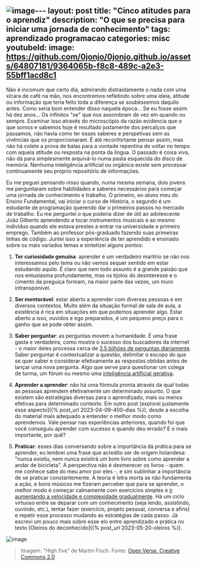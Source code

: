 ![image](https://github.com/0jonjo/0jonjo.github.io/assets/64807181/b33b149b-0460-47b4-90e4-a3019ab16187)---
layout: post
title: "Cinco atitudes para o aprendiz"
description: "O que se precisa para iniciar uma jornada de conhecimento"
tags: aprendizado programacao
categories: misc
youtubeId:
image: https://github.com/0jonjo/0jonjo.github.io/assets/64807181/9364065b-f8c8-489c-a2e3-55bff1acd8c1
---

Não é incomum que certo dia, admirando distraidamente o nada com uma xícara de café na mão, nos encontremos refletindo sobre uma ideia, atitude ou informação que teria feito toda a diferença se soubéssemos daquilo antes. Como seria bom entender disso naquela época... Se eu fosse assim há dez anos... Os infinitos "se" que nos assombram de vez em quando ou sempre. Examinar isso através do microscópio da razão evidencia que o que somos e sabemos hoje é resultado justamente dos percalços que passamos, não havia como ter esses saberes e perspetivas sem as vivências que os proporcionaram. É até reconfortante pensar assim, mas não há colete a prova de balas para a vontade repentina de voltar no tempo com aquela atitude ou resposta na ponta da língua. O passado é coisa viva, não dá para simplesmente arquivá-lo numa pasta esquecida do disco de memória. Nenhuma inteligência artificial ou orgânica existe sem processar continuamente seu próprio repositório de informações.

Eu me peguei pensando nisso quando, numa mesma semana, dois jovens me perguntaram sobre habilidades e saberes necessários para começar uma jornada de conhecimento e trabalho. O primeiro, ex-aluno meu do Ensino Fundamental, vai iniciar o curso de História, o segundo é um estudante de programação querendo dar o primeiros passos no mercado de trabalho. Eu me perguntei o que poderia dizer de útil ao adolescente João Gilberto aprendendo a tocar instrumentos musicais e ao mesmo indivíduo quando ele estava prestes a entrar na universidade e primeiro emprego. Também ao professor pós-graduado fazendo suas primeiras linhas de código. Juntei isso a experiência de ter aprendido e ensinado sobre os mais variados temas e sintetizei alguns pontos:

1. **Ter curiosidade genuína**: aprender é um verdadeiro martírio se não nos interessamos pelo tema ou não vemos sequer sentido em estar estudando aquilo. É claro que nem todo assunto é a grande paixão que nos entusiasma profundamente, mas os tijolos do desinteresse e o cimento da preguiça formam, na maior parte das vezes, um muro intransponível.

2. **Ser mentorável**: estar aberto a aprender com diversas pessoas e em diversos contextos. Muito além da situação formal de sala de aula, a existência é rica em situações em que podemos aprender algo. Estar aberto a isso, ouvidos e ego preparados, é um pequeno preço para o ganho que se pode obter assim.

3. **Saber perguntar**: as perguntas movem a humanidade. É uma frase gasta e verdadeira, como mostra o sucesso dos buscadores da internet - o maior deles processa cerca de [3.5 bilhões de perguntas diariamente](https://www.websiterating.com/pt/research/google-search-engine-statistics/). Saber perguntar é contextualizar a questão, delimitar o escopo do que se quer saber e considerar efetivamente as respostas obtidas antes de lançar uma nova pergunta. Algo que serve para questionar um colega de turma, um fórum ou mesmo uma [inteligência artificial gerativa](https://canaltech.com.br/inteligencia-artificial/o-que-e-ia-generativa/).

4. **Aprender a aprender**: não há uma fórmula pronta através da qual todas as pessoas aprendem efetivamente um determinado assunto. O que existem são estratégias diversas para o aprendizado, mais ou menos efetivas para determinado contexto. Em outro post [explorei justamente esse aspecto]({% post_url 2023-04-09-400-dias %}), desde a escolha do material mais adequado a entender o melhor modo como aprendemos. Vale pensar nas experiências anteriores, quando foi que você conseguiu aprender com sucesso e quando deu errado? E o mais importante, por quê?

5. **Praticar**: esses dias conversando sobre a importância da prática para se aprender, eu lembrei uma frase que acredito ser de origem holandesa: "nunca existiu, nem nunca existirá um bom livro sobre como aprender a andar de bicicleta". A perspectiva não é desmerecer os livros - quem me conhece sabe do meu amor por eles -, e sim sublinhar a importância de se praticar constantemente. A teoria é letra morta se não fundamenta a ação, e bons músicos me fizeram perceber que para se aprender, o melhor modo é começar calmamente com exercícios simples e [ir aumentando a velocidade e complexidade gradualmente](https://www.youtube.com/watch?v=uNuXYT5xPbo). Há um ciclo virtuoso entre se deparar com um conhecimento (seja lendo, assistindo, ouvindo, etc.), tentar fazer (exercício, projeto pessoal, conversa e afins) e repetir esse processo mudando as estratégias de cada passo. Já escrevi um pouco mais sobre esse elo entre aprendizado e prática no texto [Oleiros do deconhecido]({% post_url 2023-05-20-oleiros %}).

![image](https://github.com/0jonjo/0jonjo.github.io/assets/64807181/f45b9ebc-0936-4796-9e23-a3ea2af5c97f)
>Imagem: "High five" de Martin Fisch. Fonte: [Open Verse, Creative Commons 2.0](https://openverse.org/image/0d46348d-efb5-43ae-9f0d-5206a8741299)
